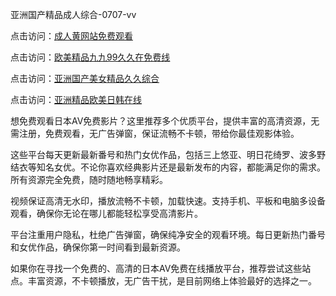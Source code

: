 
亚洲国产精品成人综合-0707-vv


点击访问：<a href="https://fdhf-454.pages.dev/">成人黄网站免费观看</a>

点击访问：<a href="https://bsdf-5f5.pages.dev/">欧美精品九九99久久在免费线</a>

点击访问：<a href="https://gfd-5xg.pages.dev/">亚洲国产美女精品久久综合</a>

点击访问：<a href="https://gsd-agv.pages.dev/">亚洲精品欧美日韩在线</a>



想免费观看日本AV免费影片？这里推荐多个优质平台，提供丰富的高清资源，无需注册，免费观看，无广告弹窗，保证流畅不卡顿，带给你最佳观影体验。

这些平台每天更新最新番号和热门女优作品，包括三上悠亚、明日花绮罗、波多野结衣等知名女优。不论你喜欢经典影片还是最新发布的内容，都能满足你的需求。所有资源完全免费，随时随地畅享精彩。

视频保证高清无水印，播放流畅不卡顿，加载快速。支持手机、平板和电脑多设备观看，确保你无论在哪儿都能轻松享受高清影片。

平台注重用户隐私，杜绝广告弹窗，确保纯净安全的观看环境。每日更新热门番号和女优作品，确保你第一时间看到最新资源。

如果你在寻找一个免费的、高清的日本AV免费在线播放平台，推荐尝试这些站点。丰富资源，不卡顿播放，无广告干扰，是目前网络上体验最好的选择之一。


<span style="display:none;">[Canonical link](https://github.com/DV20250707/DV06 ）</span>


